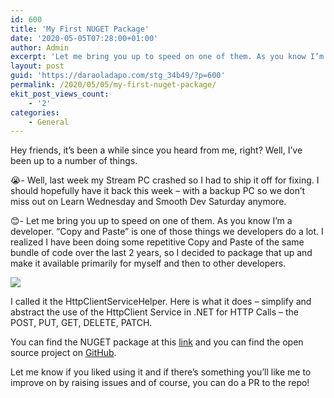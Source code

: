 ```yaml
---
id: 600
title: 'My First NUGET Package'
date: '2020-05-05T07:28:00+01:00'
author: Admin
excerpt: 'Let me bring you up to speed on one of them. As you know I’m a developer. “Copy and Paste” is one of those things we developers do a lot. I realized I have been doing some repetitive Copy and Paste of the same bundle of code over the last 2 years, so I decided to package that up and make it available primarily for myself and then to other developers.'
layout: post
guid: 'https://daraoladapo.com/stg_34b49/?p=600'
permalink: /2020/05/05/my-first-nuget-package/
ekit_post_views_count:
    - '2'
categories:
    - General
---
```


Hey friends, it’s been a while since you heard from me, right? Well, I’ve been up to a number of things.

😭- Well, last week my Stream PC crashed so I had to ship it off for fixing. I should hopefully have it back this week – with a backup PC so we don’t miss out on Learn Wednesday and Smooth Dev Saturday anymore.

😊- Let me bring you up to speed on one of them. As you know I’m a developer. “Copy and Paste” is one of those things we developers do a lot. I realized I have been doing some repetitive Copy and Paste of the same bundle of code over the last 2 years, so I decided to package that up and make it available primarily for myself and then to other developers.

![](https://daraoladapo.com/stg_34b49/wp-content/uploads/2023/11/word-image-600-1.png)

I called it the HttpClientServiceHelper. Here is what it does – simplify and abstract the use of the HttpClient Service in .NET for HTTP Calls – the POST, PUT, GET, DELETE, PATCH.

You can find the NUGET package at this [link](https://www.nuget.org/packages/HttpClientServiceHelper/) and you can find the open source project on [GitHub](https://github.com/DaraOladapo/HttpClientServiceHelper).

Let me know if you liked using it and if there’s something you’ll like me to improve on by raising issues and of course, you can do a PR to the repo!